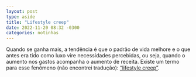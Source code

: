 ```yaml
---
layout: post
type: aside
title: "Lifestyle creep"
date: 2022-11-20 08:32 -0300
categories: notinhas
---
```

Quando se ganha mais, a tendência é que o padrão de vida melhore e o que antes era tido como luxo vire necessidades percebidas, ou seja, quando o aumento nos gastos acompanha o aumento de receita. Existe um termo para esse fenômeno (não encontrei tradução): [“lifestyle creep”](https://en.wikipedia.org/wiki/Lifestyle_creep).